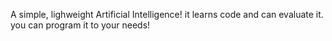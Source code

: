 A simple, lighweight Artificial Intelligence!
it learns code and can evaluate it.
you can program it to your needs!
